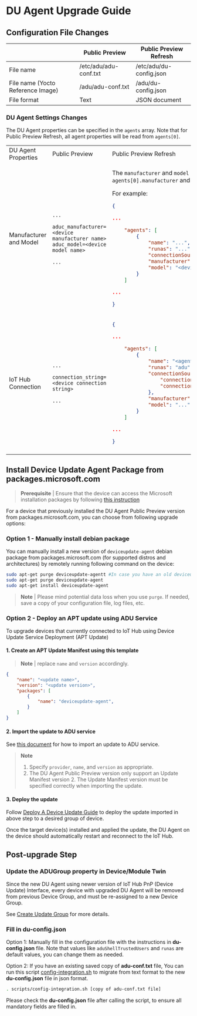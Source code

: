 # DU Agent Upgrade Guide

## Configuration File Changes

|| Public Preview | Public Preview Refresh|
|----|----|----|
| File name| /etc/adu/adu-conf.txt | /etc/adu/du-config.json |
| File name (Yocto Reference Image)| /adu/adu-conf.txt | /adu/du-config.json |
| File format| Text | JSON document|

### DU Agent Settings Changes

The DU Agent properties can be specified in the `agents` array. Note that for Public Preview Refresh, all agent properties will be read from `agents[0]`.

<table>
<tr>
<td>DU Agent Properties</td><td>Public Preview</td><td>Public Preview Refresh</td></tr>

<tr>
<td>
Manufacturer and Model
</td>

<td>

```text
...

aduc_manufacturer=<device manufacturer name>
aduc_model=<device model name>

...
```

<td>

The `manufacturer` and `model` must be specified in an `agents[0].manufacturer` and `agents[0].model`, respectively.

For example:

```json
{

...

    "agents": [
        {
            "name": "...",
            "runas": "...",
            "connectionSource": { ... },
            "manufacturer": "<device manufacturer name>",
            "model": "<device model name>"
        }
    ]

...

}
```
</td>

</td></tr>
<tr>
<td>IoT Hub Connection
</td>

<td>

```text
...

connection_string=<device connection string>

...
```

<td>

```json
{

...

    "agents": [
        {
            "name": "<agent process name>",
            "runas": "adu",
            "connectionSource": {
                "connectionType": "AIS",
                "connectionData": "iotHubDeviceUpdate"
            },
            "manufacturer": "...",
            "model": "..."
        }
    ]

...

}
```

</td>

</td></tr>
<tr><td></td><td></td><td></td></tr>
</table>

## Install Device Update Agent Package from packages.microsoft.com

> **Prerequisite** | Ensure that the device can access the Microsoft installation packages by following [this instruction](https://docs.microsoft.com/azure/iot-edge/how-to-provision-single-device-linux-symmetric?view=iotedge-2020-11&preserve-view=true&tabs=azure-portal#access-the-microsoft-installation-packages)

For a device that previously installed the DU Agent Public Preview version from packages.microsoft.com, you can choose from following upgrade options:

### Option 1 - Manually install debian package

You can manually install a new version of `deviceupdate-agent` debian package from packages.microsoft.com (for supported distros and architectures) by remotely running following command on the device:

```sh
sudo apt-get purge deviceupdate-agentt #In case you have an old deviceupdate-agent in the system
sudo apt-get purge deviceupdate-agent
sudo apt-get install deviceupdate-agent
```

>**Note** | Please mind potential data loss when you use `purge`. If needed, save a copy of your configuration file, log files, etc.

### Option 2 - Deploy an APT update using ADU Service

To upgrade devices that currently connected to IoT Hub using Device Update Service Deployment (APT Update)

#### 1. Create an APT Update Manifest using this template

> **Note** | replace `name` and `version` accordingly.

````json
{
    "name": "<update name>",
    "version": "<update version>",
    "packages": [
        {
            "name": "deviceupdate-agent",
        }
    ]
}
````

#### 2. Import the update to ADU service

See [this document](../../tools/AduCmdlets/README.md) for how to import an update to ADU service.

>**Note**
>1. Specify `provider`, `name`, and `version` as appropriate.
>2. The DU Agent Public Preview version only support an Update Manifest version 2. The Update Manifest version must be specified correctly when importing the update.

#### 3. Deploy the update

Follow [Deploy A Device Update Guide](https://docs.microsoft.com/en-us/azure/iot-hub-device-update/deploy-update) to deploy the update imported in above step to a desired group of device.

Once the target device(s) installed and applied the update, the DU Agent on the device should automatically restart and reconnect to the IoT Hub.

## Post-upgrade Step

### Update the ADUGroup property in Device/Module Twin

Since the new DU Agent using newer version of IoT Hub PnP (Device Update) Interface, every device with upgraded DU Agent will be removed from previous Device Group, and must be re-assigned to a new Device Group.

See [Create Update Group](https://docs.microsoft.com/en-us/azure/iot-hub-device-update/create-update-group) for more details.

### Fill in du-config.json

Option 1:
Manually fill in the configuration file with the instructions in **du-config.json** file. Note that values like `aduShellTrustedUsers` and `runas` are default values, you can change them as needed.

Option 2:
If you have an existing saved copy of **adu-conf.txt** file, You can run this script [config-integration.sh](../../scripts/config-integration.sh) to migrate from text format to the new **du-config.json** file in json format.

```sh
. scripts/config-integration.sh [copy of adu-conf.txt file]
```

Please check the **du-config.json** file after calling the script, to ensure all mandatory fields are filled in.
